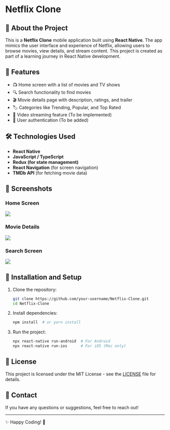 # Netflix Clone

## 📱 About the Project
This is a **Netflix Clone** mobile application built using **React Native**. The app mimics the user interface and experience of Netflix, allowing users to browse movies, view details, and stream content. This project is created as part of a learning journey in React Native development.

## 🚀 Features
- 📺 Home screen with a list of movies and TV shows
- 🔍 Search functionality to find movies
- 🎬 Movie details page with description, ratings, and trailer
- 🏷️ Categories like Trending, Popular, and Top Rated
- 🎥 Video streaming feature (To be implemented)
- 📜 User authentication (To be added)

## 🛠️ Technologies Used
- **React Native**
- **JavaScript / TypeScript**
- **Redux (for state management)**
- **React Navigation** (for screen navigation)
- **TMDb API** (for fetching movie data)

## 📂 Screenshots
### Home Screen
<img src="NetflixClone/home.jpg">

### Movie Details
<img src="NetflixClone/details.jpg">

### Search Screen
<img src="NetflixClone/search.jpg">

## 🔧 Installation and Setup
1. Clone the repository:
   ```sh
   git clone https://github.com/your-username/Netflix-Clone.git
   cd Netflix-Clone
   ```
2. Install dependencies:
   ```sh
   npm install  # or yarn install
   ```
3. Run the project:
   ```sh
   npx react-native run-android  # For Android
   npx react-native run-ios      # For iOS (Mac only)
   ```
   
## 📜 License
This project is licensed under the MIT License - see the [LICENSE](LICENSE) file for details.

## 📩 Contact
If you have any questions or suggestions, feel free to reach out!

---
✨ Happy Coding! 🚀

